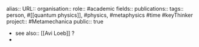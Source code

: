 alias::
URL::
organisation::
role:: #academic 
fields::
publications:: 
tags:: person, #[[quantum physics]], #physics, #metaphysics #time #keyThinker 
project:: #Metamechanica 
public:: true
- see also:: [[Avi Loeb]] ?
-